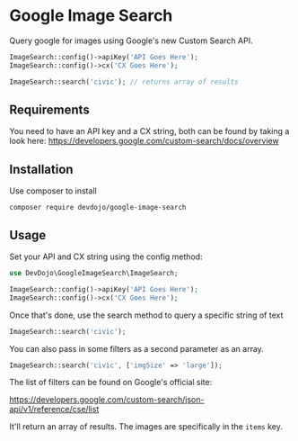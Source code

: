 # Google Image Search
Query google for images using Google's new Custom Search API.

``` php
ImageSearch::config()->apiKey('API Goes Here');
ImageSearch::config()->cx('CX Goes Here');

ImageSearch::search('civic'); // returns array of results
```

## Requirements
You need to have an API key and a CX string, both can be found by taking a look here:
https://developers.google.com/custom-search/docs/overview

## Installation
Use composer to install

`composer require devdojo/google-image-search`

## Usage
Set your API and CX string using the config method:

```php
use DevDojo\GoogleImageSearch\ImageSearch;

ImageSearch::config()->apiKey('API Goes Here');
ImageSearch::config()->cx('CX Goes Here');
```

Once that's done, use the search method to query a specific string of text

```php
ImageSearch::search('civic');
```

You can also pass in some filters as a second parameter as an array.

```php
ImageSearch::search('civic', ['imgSize' => 'large']);
```

The list of filters can be found on Google's official site:

https://developers.google.com/custom-search/json-api/v1/reference/cse/list

It'll return an array of results. The images are specifically in the `items` key.
